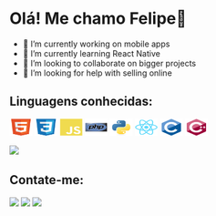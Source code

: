 <div>
    <h1>Olá! Me chamo Felipe👋</h1>
</div>

- 🔭 I’m currently working on mobile apps
- 🌱 I’m currently learning React Native
- 👯 I’m looking to collaborate on bigger projects
- 🤔 I’m looking for help with selling online

<div>
    <h2>Linguagens conhecidas: </h2>
    <div style="display: inline_block">
      <img align="center" alt="Logo-HTML" height="30" width="40" src="https://raw.githubusercontent.com/devicons/devicon/master/icons/html5/html5-original.svg">
      <img align="center" alt="Logo-CSS" height="30" width="40" src="https://raw.githubusercontent.com/devicons/devicon/master/icons/css3/css3-original.svg">
      <img align="center" alt="Logo-Js" height="30" width="40" src="https://raw.githubusercontent.com/devicons/devicon/master/icons/javascript/javascript-plain.svg">
      <img align="center" alt="Logo-PHP" height="30" width="40" src="https://raw.githubusercontent.com/devicons/devicon/master/icons/php/php-original.svg">
      <img align="center" alt="Logo-Python" height="30" width="40" src="https://raw.githubusercontent.com/devicons/devicon/master/icons/python/python-original.svg">
      <img align="center" alt="Logo-React" height="30" width="40" src="https://raw.githubusercontent.com/devicons/devicon/master/icons/react/react-original.svg">
      <img align="center" alt="Logo-C" height="30" width="40" src="https://raw.githubusercontent.com/devicons/devicon/master/icons/c/c-original.svg">
      <img align="center" alt="Logo-C++" height="30" width="40" src="https://raw.githubusercontent.com/devicons/devicon/master/icons/cplusplus/cplusplus-original.svg">
    </div><br>
    <a href="https://github.com/felipefreitassilva">
    <img height="180em" src="https://github-readme-stats.vercel.app/api/top-langs/?username=felipefreitassilva&layout=compact&langs_count=7&theme=dracula"/>
    </a>
</div>
<div>
    <h2>Contate-me: </h2>
    <a href="mailto:eu.felipefreitassilva@gmail.com"><img src="https://img.shields.io/badge/Gmail-D14836?style=for-the-badge&logo=gmail&logoColor=white" /></a>
    <a href="https://www.linkedin.com/in/felipefreitassilva/"><img src="https://img.shields.io/badge/LinkedIn-0077B5?style=for-the-badge&logo=linkedin&logoColor=white" /></a>
    <a href="instagram.com/_felipe_fs_"><img src="https://img.shields.io/badge/Instagram-E4405F?style=for-the-badge&logo=instagram&logoColor=white" /></a>
</div>
